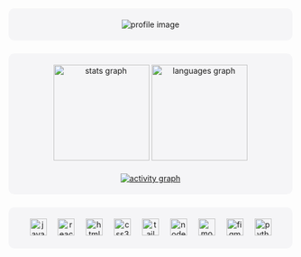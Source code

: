 <div align="center" style="background-color: #F5F5F7; padding: 20px; border-radius: 10px;">
  <img src="https://github.com/user-attachments/assets/4606963d-a2cf-4e22-8c80-6fdd29fdf9b8" alt="profile image" />
</div>

###

<div style="background-color: #F5F5F7; padding: 20px; border-radius: 10px;">
  <div align="center">
    <img src="https://github-readme-stats.vercel.app/api?username=iinuyha&hide_title=false&hide_rank=true&show_icons=true&include_all_commits=true&count_private=true&disable_animations=false&theme=default&locale=en&hide_border=false&title_color=58A6FF" height="170" alt="stats graph" />
    <img src="https://github-readme-stats.vercel.app/api/top-langs?username=iinuyha&locale=en&hide_title=false&layout=compact&card_width=320&langs_count=5&theme=default&hide_border=false&title_color=58A6FF" height="170" alt="languages graph" />
  </div>
  
  <div align="center" style="margin-top: 20px;">
    <a href="https://github.com/ashutosh00710/github-readme-activity-graph">
      <img src="https://github-readme-activity-graph.vercel.app/graph?username=iinuyha&theme=react-dark&bg_color=ffffff&point=58A6FF&hide_border=true&line=58A6FF&color=58A6FF&radius=8" alt="activity graph" />
    </a>
  </div>
</div>

###

<div align="center" style="background-color: #F5F5F7; padding: 20px; border-radius: 10px;">
  <img src="https://cdn.jsdelivr.net/gh/devicons/devicon/icons/javascript/javascript-original.svg" height="30" alt="javascript logo" />
  <img width="12" />
  <img src="https://cdn.jsdelivr.net/gh/devicons/devicon/icons/react/react-original.svg" height="30" alt="react logo" />
  <img width="12" />
  <img src="https://cdn.jsdelivr.net/gh/devicons/devicon/icons/html5/html5-original.svg" height="30" alt="html5 logo" />
  <img width="12" />
  <img src="https://cdn.jsdelivr.net/gh/devicons/devicon/icons/css3/css3-original.svg" height="30" alt="css3 logo" />
  <img width="12" />
  <img src="https://cdn.jsdelivr.net/gh/devicons/devicon/icons/tailwindcss/tailwindcss-original-wordmark.svg" height="30" alt="tailwindcss logo" />
  <img width="12" />
  <img src="https://cdn.jsdelivr.net/gh/devicons/devicon/icons/nodejs/nodejs-original.svg" height="30" alt="nodejs logo" />
  <img width="12" />
  <img src="https://cdn.jsdelivr.net/gh/devicons/devicon/icons/mongodb/mongodb-original.svg" height="30" alt="mongodb logo" />
  <img width="12" />
  <img src="https://cdn.jsdelivr.net/gh/devicons/devicon/icons/figma/figma-original.svg" height="30" alt="figma logo" />
  <img width="12" />
  <img src="https://cdn.jsdelivr.net/gh/devicons/devicon/icons/python/python-original.svg" height="30" alt="python logo" />
</div>
